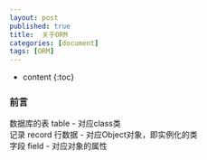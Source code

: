 ```yaml
---
layout: post
published: true
title:  关于ORM
categories: [document]
tags: [ORM]
---
```

* content
{:toc}

### 前言

数据库的表 table -  对应class类  
记录 record 行数据  -  对应Object对象，即实例化的类  
字段  field  -  对应对象的属性  
